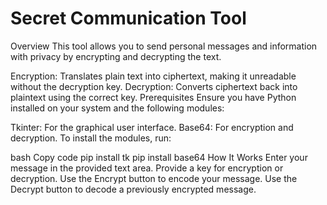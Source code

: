 # Secret Communication Tool
Overview
This tool allows you to send personal messages and information with privacy by encrypting and decrypting the text.

Encryption: Translates plain text into ciphertext, making it unreadable without the decryption key.
Decryption: Converts ciphertext back into plaintext using the correct key.
Prerequisites
Ensure you have Python installed on your system and the following modules:

Tkinter: For the graphical user interface.
Base64: For encryption and decryption.
To install the modules, run:

bash
Copy code
pip install tk
pip install base64
How It Works
Enter your message in the provided text area.
Provide a key for encryption or decryption.
Use the Encrypt button to encode your message.
Use the Decrypt button to decode a previously encrypted message.
